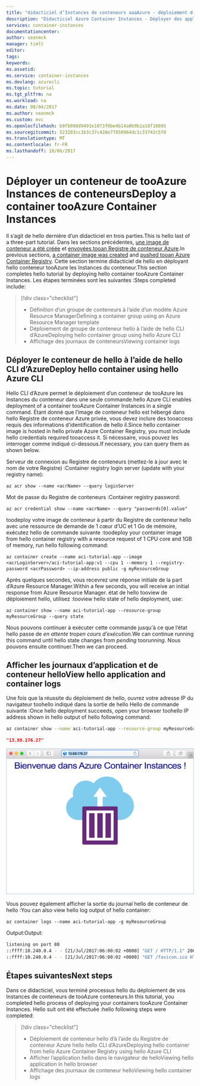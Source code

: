 ```yaml
---
title: "didacticiel d’Instances de conteneurs aaaAzure - déploiement d’une application | Documents Microsoft"
description: "Didacticiel Azure Container Instances - Déployer des applications"
services: container-instances
documentationcenter: 
author: seanmck
manager: timlt
editor: 
tags: 
keywords: 
ms.assetid: 
ms.service: container-instances
ms.devlang: azurecli
ms.topic: tutorial
ms.tgt_pltfrm: na
ms.workload: na
ms.date: 08/04/2017
ms.author: seanmck
ms.custom: mvc
ms.openlocfilehash: b9fb098d9491e1073f0be4b14a0b9b1a18f16095
ms.sourcegitcommit: 523283cc1b3c37c428e77850964dc1c33742c5f0
ms.translationtype: MT
ms.contentlocale: fr-FR
ms.lasthandoff: 10/06/2017
---
```

# <a name="deploy-a-container-tooazure-container-instances"></a><span data-ttu-id="47d71-103">Déployer un conteneur de tooAzure Instances de conteneurs</span><span class="sxs-lookup"><span data-stu-id="47d71-103">Deploy a container tooAzure Container Instances</span></span>

<span data-ttu-id="47d71-104">Il s’agit de hello dernière d’un didacticiel en trois parties.</span><span class="sxs-lookup"><span data-stu-id="47d71-104">This is hello last of a three-part tutorial.</span></span> <span data-ttu-id="47d71-105">Dans les sections précédentes, [une image de conteneur a été créée](container-instances-tutorial-prepare-app.md) et [envoyées tooan Registre de conteneur Azure](container-instances-tutorial-prepare-acr.md).</span><span class="sxs-lookup"><span data-stu-id="47d71-105">In previous sections, [a container image was created](container-instances-tutorial-prepare-app.md) and [pushed tooan Azure Container Registry](container-instances-tutorial-prepare-acr.md).</span></span> <span data-ttu-id="47d71-106">Cette section termine didacticiel de hello en déployant hello conteneur tooAzure les Instances du conteneur.</span><span class="sxs-lookup"><span data-stu-id="47d71-106">This section completes hello tutorial by deploying hello container tooAzure Container Instances.</span></span> <span data-ttu-id="47d71-107">Les étapes terminées sont les suivantes :</span><span class="sxs-lookup"><span data-stu-id="47d71-107">Steps completed include:</span></span>

> [!div class="checklist"]
> * <span data-ttu-id="47d71-108">Définition d’un groupe de conteneurs à l’aide d’un modèle Azure Resource Manager</span><span class="sxs-lookup"><span data-stu-id="47d71-108">Defining a container group using an Azure Resource Manager template</span></span>
> * <span data-ttu-id="47d71-109">Déploiement de groupe de conteneur hello à l’aide de hello CLI d’Azure</span><span class="sxs-lookup"><span data-stu-id="47d71-109">Deploying hello container group using hello Azure CLI</span></span>
> * <span data-ttu-id="47d71-110">Affichage des journaux de conteneurs</span><span class="sxs-lookup"><span data-stu-id="47d71-110">Viewing container logs</span></span>

## <a name="deploy-hello-container-using-hello-azure-cli"></a><span data-ttu-id="47d71-111">Déployer le conteneur de hello à l’aide de hello CLI d’Azure</span><span class="sxs-lookup"><span data-stu-id="47d71-111">Deploy hello container using hello Azure CLI</span></span>

<span data-ttu-id="47d71-112">Hello CLI d’Azure permet le déploiement d’un conteneur de tooAzure les Instances du conteneur dans une seule commande.</span><span class="sxs-lookup"><span data-stu-id="47d71-112">hello Azure CLI enables deployment of a container tooAzure Container Instances in a single command.</span></span> <span data-ttu-id="47d71-113">Étant donné que l’image de conteneur hello est hébergé dans hello Registre de conteneur Azure privée, vous devez inclure des tooaccess requis des informations d’identification de hello il.</span><span class="sxs-lookup"><span data-stu-id="47d71-113">Since hello container image is hosted in hello private Azure Container Registry, you must include hello credentials required tooaccess it.</span></span> <span data-ttu-id="47d71-114">Si nécessaire, vous pouvez les interroger comme indiqué ci-dessous.</span><span class="sxs-lookup"><span data-stu-id="47d71-114">If necessary, you can query them as shown below.</span></span>

<span data-ttu-id="47d71-115">Serveur de connexion au Registre de conteneurs (mettez-le à jour avec le nom de votre Registre) :</span><span class="sxs-lookup"><span data-stu-id="47d71-115">Container registry login server (update with your registry name):</span></span>

```azurecli-interactive
az acr show --name <acrName> --query loginServer
```

<span data-ttu-id="47d71-116">Mot de passe du Registre de conteneurs :</span><span class="sxs-lookup"><span data-stu-id="47d71-116">Container registry password:</span></span>

```azurecli-interactive
az acr credential show --name <acrName> --query "passwords[0].value"
```

<span data-ttu-id="47d71-117">toodeploy votre image de conteneur à partir du Registre de conteneur hello avec une ressource de demande de 1 cœur d’UC et 1 Go de mémoire, exécutez hello de commande suivante :</span><span class="sxs-lookup"><span data-stu-id="47d71-117">toodeploy your container image from hello container registry with a resource request of 1 CPU core and 1GB of memory, run hello following command:</span></span>

```azurecli-interactive
az container create --name aci-tutorial-app --image <acrLoginServer>/aci-tutorial-app:v1 --cpu 1 --memory 1 --registry-password <acrPassword> --ip-address public -g myResourceGroup
```

<span data-ttu-id="47d71-118">Après quelques secondes, vous recevrez une réponse initiale de la part d’Azure Resource Manager.</span><span class="sxs-lookup"><span data-stu-id="47d71-118">Within a few seconds, you will receive an initial response from Azure Resource Manager.</span></span> <span data-ttu-id="47d71-119">état de hello tooview de déploiement hello, utilisez :</span><span class="sxs-lookup"><span data-stu-id="47d71-119">tooview hello state of hello deployment, use:</span></span>

```azurecli-interactive
az container show --name aci-tutorial-app --resource-group myResourceGroup --query state
```

<span data-ttu-id="47d71-120">Nous pouvons continuer à exécuter cette commande jusqu'à ce que l’état hello passe de *en attente* trop*en cours d’exécution*.</span><span class="sxs-lookup"><span data-stu-id="47d71-120">We can continue running this command until hello state changes from *pending* too*running*.</span></span> <span data-ttu-id="47d71-121">Nous pouvons ensuite continuer.</span><span class="sxs-lookup"><span data-stu-id="47d71-121">Then we can proceed.</span></span>

## <a name="view-hello-application-and-container-logs"></a><span data-ttu-id="47d71-122">Afficher les journaux d’application et de conteneur hello</span><span class="sxs-lookup"><span data-stu-id="47d71-122">View hello application and container logs</span></span>

<span data-ttu-id="47d71-123">Une fois que la réussite du déploiement de hello, ouvrez votre adresse IP du navigateur toohello indiqué dans la sortie de hello Hello de commande suivante :</span><span class="sxs-lookup"><span data-stu-id="47d71-123">Once hello deployment succeeds, open your browser toohello IP address shown in hello output of hello following command:</span></span>

```bash
az container show --name aci-tutorial-app --resource-group myResourceGroup --query ipAddress.ip
```

```json
"13.88.176.27"
```

![Hello world application navigateur de hello][aci-app-browser]

<span data-ttu-id="47d71-125">Vous pouvez également afficher la sortie du journal hello de conteneur de hello :</span><span class="sxs-lookup"><span data-stu-id="47d71-125">You can also view hello log output of hello container:</span></span>

```azurecli-interactive
az container logs --name aci-tutorial-app -g myResourceGroup
```

<span data-ttu-id="47d71-126">Output:</span><span class="sxs-lookup"><span data-stu-id="47d71-126">Output:</span></span>

```bash
listening on port 80
::ffff:10.240.0.4 - - [21/Jul/2017:06:00:02 +0000] "GET / HTTP/1.1" 200 1663 "-" "Mozilla/5.0 (Macintosh; Intel Mac OS X 10_12_5) AppleWebKit/537.36 (KHTML, like Gecko) Chrome/59.0.3071.115 Safari/537.36"
::ffff:10.240.0.4 - - [21/Jul/2017:06:00:02 +0000] "GET /favicon.ico HTTP/1.1" 404 150 "http://13.88.176.27/" "Mozilla/5.0 (Macintosh; Intel Mac OS X 10_12_5) AppleWebKit/537.36 (KHTML, like Gecko) Chrome/59.0.3071.115 Safari/537.36"
```

## <a name="next-steps"></a><span data-ttu-id="47d71-127">Étapes suivantes</span><span class="sxs-lookup"><span data-stu-id="47d71-127">Next steps</span></span>

<span data-ttu-id="47d71-128">Dans ce didacticiel, vous terminé processus hello du déploiement de vos Instances de conteneurs de tooAzure conteneurs.</span><span class="sxs-lookup"><span data-stu-id="47d71-128">In this tutorial, you completed hello process of deploying your containers tooAzure Container Instances.</span></span> <span data-ttu-id="47d71-129">Hello suit ont été effectuée :</span><span class="sxs-lookup"><span data-stu-id="47d71-129">hello following steps were completed:</span></span>

> [!div class="checklist"]
> * <span data-ttu-id="47d71-130">Déploiement de conteneur hello d’à l’aide du Registre de conteneur Azure hello hello CLI d’Azure</span><span class="sxs-lookup"><span data-stu-id="47d71-130">Deploying hello container from hello Azure Container Registry using hello Azure CLI</span></span>
> * <span data-ttu-id="47d71-131">Afficher l’application hello dans le navigateur de hello</span><span class="sxs-lookup"><span data-stu-id="47d71-131">Viewing hello application in hello browser</span></span>
> * <span data-ttu-id="47d71-132">Affichage des journaux de conteneur hello</span><span class="sxs-lookup"><span data-stu-id="47d71-132">Viewing hello container logs</span></span>

<!-- LINKS -->
[prepare-app]: ./container-instances-tutorial-prepare-app.md

<!-- IMAGES -->
[aci-app-browser]: ./media/container-instances-quickstart/aci-app-browser.png
